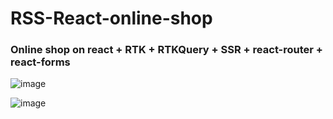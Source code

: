 # RSS-React-online-shop

### Online shop on react + RTK + RTKQuery + SSR + react-router + react-forms

![image](https://user-images.githubusercontent.com/62261839/230470997-2ede6892-e01d-4e11-a138-12bd2da299c0.png)

![image](https://user-images.githubusercontent.com/62261839/230471217-8c61abb7-b9a6-4bbd-91a5-255365007293.png)
